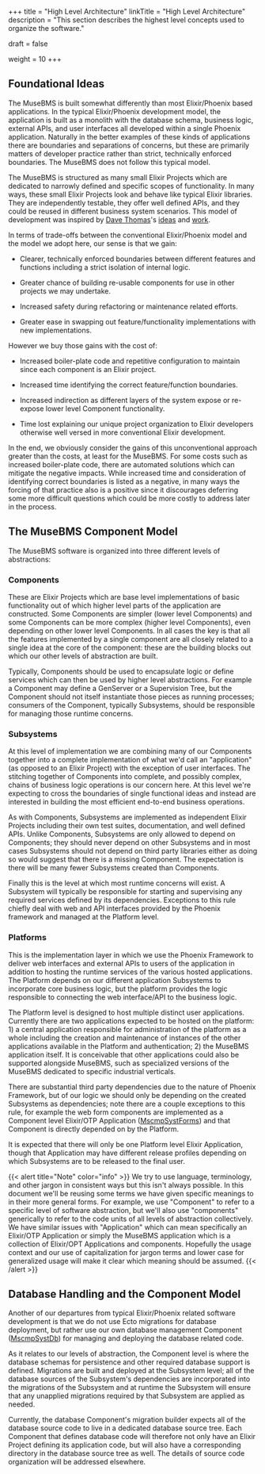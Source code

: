 +++
title = "High Level Architecture"
linkTitle = "High Level Architecture"
description = "This section describes the highest level concepts used to organize the software."

draft = false

weight = 10
+++

## Foundational Ideas

The MuseBMS is built somewhat differently than most Elixir/Phoenix based applications.  In the typical Elixir/Phoenix development model, the application is built as a monolith with the database schema, business logic, external APIs, and user interfaces all developed within a single Phoenix application.  Naturally in the better examples of these kinds of applications there are boundaries and separations of concerns, but these are primarily matters of developer practice rather than strict, technically enforced boundaries.  The MuseBMS does not follow this typical model.

The MuseBMS is structured as many small Elixir Projects which are dedicated to narrowly defined and specific scopes of functionality.  In many ways, these small Elixir Projects look and behave like typical Elixir libraries.  They are independently testable, they offer well defined APIs, and they could be reused in different business system scenarios.  This model of development was inspired by <a href="https://pragdave.me" target="_blank">Dave Thomas</a>'s <a href="https://pragdave.me/thoughts/active/2017-07-13-decoupling-interface-and-implementation-in-elixir.html" target="_blank">ideas</a> and <a href="https://github.com/pragdave/component" target="_blank">work</a>.

In terms of trade-offs between the conventional Elixir/Phoenix model and the model we adopt here, our sense is that we
gain:

  * Clearer, technically enforced boundaries between different features and functions including a strict isolation of internal logic.

  * Greater chance of building re-usable components for use in other projects we may undertake.

  * Increased safety during refactoring or maintenance related efforts.

  * Greater ease in swapping out feature/functionality implementations with new implementations.

However we buy those gains with the cost of:

  * Increased boiler-plate code and repetitive configuration to maintain since each component is an Elixir project.

  * Increased time identifying the correct feature/function boundaries.

  * Increased indirection as different layers of the system expose or re-expose lower level Component functionality.

  * Time lost explaining our unique project organization to Elixir developers otherwise well versed in more conventional Elixir development.

In the end, we obviously consider the gains of this unconventional approach greater than the costs, at least for the MuseBMS. For some costs such as increased boiler-plate code, there are automated solutions which can mitigate the negative impacts.  While increased time and consideration of identifying correct boundaries is listed as a negative, in many ways the forcing of that practice also is a positive since it discourages deferring some more difficult questions which could be more costly to address later in the process.

## The MuseBMS Component Model

The MuseBMS software is organized into three different levels of abstractions:

### Components

These are Elixir Projects which are base level implementations of basic functionality out of which higher level parts of the application are constructed.  Some Components are simpler (lower level Components) and some Components can be more complex (higher level Components), even depending on other lower level Components.  In all cases the key is that all the features implemented by a single component are all closely related to a single idea at the core of the component: these are the building blocks out which our other levels of abstraction are built.

Typically, Components should be used to encapsulate logic or define services which can then be used by higher level abstractions.  For example a Component may define a GenServer or a Supervision Tree, but the Component should not itself instantiate those pieces as running processes; consumers of the Component, typically Subsystems, should be responsible for managing those runtime concerns.

### Subsystems

At this level of implementation we are combining many of our Components together into a complete implementation of what we'd call an "application" (as opposed to an Elixir Project) with the exception of user interfaces.  The stitching together of Components into complete, and possibly complex, chains of business logic operations is our concern here.  At this level we're expecting to cross the boundaries of single functional ideas and instead are interested in building the most efficient end-to-end business operations.

As with Components, Subsystems are implemented as independent Elixir Projects including their own test suites, documentation, and well defined APIs.  Unlike Components, Subsystems are only allowed to depend on Components; they should never depend on other Subsystems and in most cases Subsystems should not depend on third party libraries either as doing so would suggest that there is a missing Component.  The expectation is there will be many fewer Subsystems created than Components.

Finally this is the level at which most runtime concerns will exist.  A Subsystem will typically be responsible for starting and supervising any required services defined by its dependencies.  Exceptions to this rule chiefly deal with web and API interfaces provided by the Phoenix framework and managed at the Platform level.

### Platforms

This is the implementation layer in which we use the Phoenix Framework to deliver web interfaces and external APIs to users of the application in addition to hosting the runtime services of the various hosted applications.  The Platform depends on our different application Subsystems to incorporate core business logic, but the platform provides the logic responsible to connecting the web interface/API to the business logic.

The Platform level is designed to host multiple distinct user applications.  Currently there are two applications expected to be hosted on the platform: 1) a central application responsible for administration of the platform as a whole including the creation and maintenance of instances of the other applications available in the Platform and authentication; 2) the MuseBMS application itself.  It is conceivable that other applications could also be supported alongside MuseBMS, such as specialized versions of the MuseBMS dedicated to specific industrial verticals.

There are substantial third party dependencies due to the nature of Phoenix Framework, but of our logic we should only be depending on the created Subsystems as dependencies; note there are a couple exceptions to this rule, for example the web form components are implemented as a Component level Elixir/OTP Application (<a href="/musebms/technical/system-components-list/#mscmpsystforms">MscmpSystForms</a>) and that Component is directly depended on by the Platform.

It is expected that there will only be one Platform level Elixir Application, though that Application may have different release profiles depending on which Subsystems are to be released to the final user.

{{< alert title="Note" color="info" >}}
We try to use language, terminology, and other jargon in consistent ways but this isn't always possible.  In this document we'll be reusing some terms we have given specific meanings to in their more general forms.  For example, we use "Component" to refer to a specific level of software abstraction, but we'll also use "components" generically to refer to the code units of all levels of abstraction collectively.  We have similar issues with "Application" which can mean specifically an Elixir/OTP Application or simply the MuseBMS application which is a collection of Elixir/OPT Applications and components.  Hopefully the usage context and our use of capitalization for jargon terms and lower case for generalized usage will make it clear which meaning should be assumed.
{{< /alert >}}

## Database Handling and the Component Model

Another of our departures from typical Elixir/Phoenix related software development is that we do not use Ecto migrations for database deployment, but rather use our own database management Component (<a href="/musebms/technical/system-components-list/#mscmpsystdb">MscmpSystDb</a>) for managing and deploying the database related code.

As it relates to our levels of abstraction, the Component level is where the database schemas for persistence and other required database support is defined.  Migrations are built and deployed at the Subsystem level; all of the database sources of the Subsystem's dependencies are incorporated into the migrations of the Subsystem and at runtime the Subsystem will ensure that any unapplied migrations required by that Subsystem are applied as needed.

Currently, the database Component's migration builder expects all of the database source code to live in a dedicated database source tree.  Each Component that defines database code will therefore not only have an Elixir Project defining its application code, but will also have a corresponding directory in the database source tree as well.  The details of source code organization will be addressed elsewhere.
